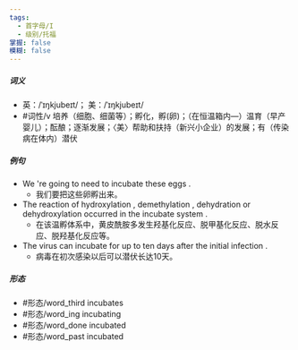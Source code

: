 ```yaml
---
tags:
  - 首字母/I
  - 级别/托福
掌握: false
模糊: false
---
```

##### 词义
- 英：/ˈɪŋkjubeɪt/； 美：/ˈɪŋkjubeɪt/
- #词性/v  培养（细胞、细菌等）；孵化，孵(卵)；（在恒温箱内—）温育（早产婴儿）；酝酿；逐渐发展；〈美〉帮助和扶持（新兴小企业）的发展；有（传染病在体内）潜伏
##### 例句
- We 're going to need to incubate these eggs .
	- 我们要把这些卵孵出来。
- The reaction of hydroxylation , demethylation , dehydration or dehydroxylation occurred in the incubate system .
	- 在该温孵体系中，黄皮酰胺多发生羟基化反应、脱甲基化反应、脱水反应、脱羟基化反应等。
- The virus can incubate for up to ten days after the initial infection .
	- 病毒在初次感染以后可以潜伏长达10天。
##### 形态
- #形态/word_third incubates
- #形态/word_ing incubating
- #形态/word_done incubated
- #形态/word_past incubated
